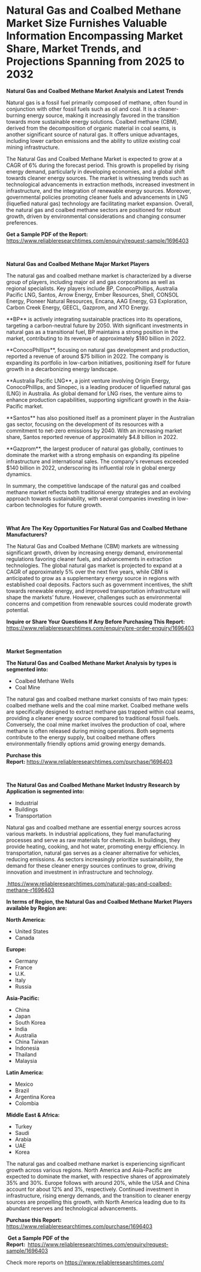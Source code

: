 <p><h1>Natural Gas and Coalbed Methane Market Size Furnishes Valuable Information Encompassing Market Share, Market Trends, and Projections Spanning from 2025 to 2032</h1></p><p><strong>Natural Gas and Coalbed Methane Market Analysis and Latest Trends</strong></p>
<p><p>Natural gas is a fossil fuel primarily composed of methane, often found in conjunction with other fossil fuels such as oil and coal. It is a cleaner-burning energy source, making it increasingly favored in the transition towards more sustainable energy solutions. Coalbed methane (CBM), derived from the decomposition of organic material in coal seams, is another significant source of natural gas. It offers unique advantages, including lower carbon emissions and the ability to utilize existing coal mining infrastructure.</p><p>The Natural Gas and Coalbed Methane Market is expected to grow at a CAGR of 6% during the forecast period. This growth is propelled by rising energy demand, particularly in developing economies, and a global shift towards cleaner energy sources. The market is witnessing trends such as technological advancements in extraction methods, increased investment in infrastructure, and the integration of renewable energy sources. Moreover, governmental policies promoting cleaner fuels and advancements in LNG (liquefied natural gas) technology are facilitating market expansion. Overall, the natural gas and coalbed methane sectors are positioned for robust growth, driven by environmental considerations and changing consumer preferences.</p></p>
<p><strong>Get a Sample PDF of the Report:&nbsp;</strong> <a href="https://www.reliableresearchtimes.com/enquiry/request-sample/1696403?utm_campaign=2997&utm_medium=2&utm_source=Github&utm_content=ia&utm_term=27032025&utm_id=natural-gas-and-coalbed-methane">https://www.reliableresearchtimes.com/enquiry/request-sample/1696403</a></p>
<p>&nbsp;</p>
<p><strong>Natural Gas and Coalbed Methane Major Market Players</strong></p>
<p><p>The natural gas and coalbed methane market is characterized by a diverse group of players, including major oil and gas corporations as well as regional specialists. Key players include BP, ConocoPhillips, Australia Pacific LNG, Santos, Arrow Energy, Ember Resources, Shell, CONSOL Energy, Pioneer Natural Resources, Encana, AAG Energy, G3 Exploration, Carbon Creek Energy, GEECL, Gazprom, and XTO Energy.</p><p>**BP** is actively integrating sustainable practices into its operations, targeting a carbon-neutral future by 2050. With significant investments in natural gas as a transitional fuel, BP maintains a strong position in the market, contributing to its revenue of approximately $180 billion in 2022.</p><p>**ConocoPhillips**, focusing on natural gas development and production, reported a revenue of around $75 billion in 2022. The company is expanding its portfolio in low-carbon initiatives, positioning itself for future growth in a decarbonizing energy landscape.</p><p>**Australia Pacific LNG**, a joint venture involving Origin Energy, ConocoPhillips, and Sinopec, is a leading producer of liquefied natural gas (LNG) in Australia. As global demand for LNG rises, the venture aims to enhance production capabilities, supporting significant growth in the Asia-Pacific market.</p><p>**Santos** has also positioned itself as a prominent player in the Australian gas sector, focusing on the development of its resources with a commitment to net-zero emissions by 2040. With an increasing market share, Santos reported revenue of approximately $4.8 billion in 2022.</p><p>**Gazprom**, the largest producer of natural gas globally, continues to dominate the market with a strong emphasis on expanding its pipeline infrastructure and international sales. The company's revenues exceeded $140 billion in 2022, underscoring its influential role in global energy dynamics.</p><p>In summary, the competitive landscape of the natural gas and coalbed methane market reflects both traditional energy strategies and an evolving approach towards sustainability, with several companies investing in low-carbon technologies for future growth.</p></p>
<p>&nbsp;</p>
<p><strong>What Are The Key Opportunities For Natural Gas and Coalbed Methane Manufacturers?</strong></p>
<p><p>The Natural Gas and Coalbed Methane (CBM) markets are witnessing significant growth, driven by increasing energy demand, environmental regulations favoring cleaner fuels, and advancements in extraction technologies. The global natural gas market is projected to expand at a CAGR of approximately 5% over the next five years, while CBM is anticipated to grow as a supplementary energy source in regions with established coal deposits. Factors such as government incentives, the shift towards renewable energy, and improved transportation infrastructure will shape the markets’ future. However, challenges such as environmental concerns and competition from renewable sources could moderate growth potential.</p></p>
<p><strong>Inquire or Share Your Questions If Any Before Purchasing This Report:</strong> <a href="https://www.reliableresearchtimes.com/enquiry/pre-order-enquiry/1696403?utm_campaign=2997&utm_medium=2&utm_source=Github&utm_content=ia&utm_term=27032025&utm_id=natural-gas-and-coalbed-methane">https://www.reliableresearchtimes.com/enquiry/pre-order-enquiry/1696403</a></p>
<p>&nbsp;</p>
<p><strong>Market Segmentation</strong></p>
<p><strong>The Natural Gas and Coalbed Methane Market Analysis by types is segmented into:</strong></p>
<p><ul><li>Coalbed Methane Wells</li><li>Coal Mine</li></ul></p>
<p><p>The natural gas and coalbed methane market consists of two main types: coalbed methane wells and the coal mine market. Coalbed methane wells are specifically designed to extract methane gas trapped within coal seams, providing a cleaner energy source compared to traditional fossil fuels. Conversely, the coal mine market involves the production of coal, where methane is often released during mining operations. Both segments contribute to the energy supply, but coalbed methane offers environmentally friendly options amid growing energy demands.</p></p>
<p><strong>Purchase this Report:&nbsp;</strong><a href="https://www.reliableresearchtimes.com/purchase/1696403?utm_campaign=2997&utm_medium=2&utm_source=Github&utm_content=ia&utm_term=27032025&utm_id=natural-gas-and-coalbed-methane">https://www.reliableresearchtimes.com/purchase/1696403</a></p>
<p>&nbsp;</p>
<p><strong>The Natural Gas and Coalbed Methane Market Industry Research by Application is segmented into:</strong></p>
<p><ul><li>Industrial</li><li>Buildings</li><li>Transportation</li></ul></p>
<p><p>Natural gas and coalbed methane are essential energy sources across various markets. In industrial applications, they fuel manufacturing processes and serve as raw materials for chemicals. In buildings, they provide heating, cooking, and hot water, promoting energy efficiency. In transportation, natural gas serves as a cleaner alternative for vehicles, reducing emissions. As sectors increasingly prioritize sustainability, the demand for these cleaner energy sources continues to grow, driving innovation and investment in infrastructure and technology.</p></p>
<p><a href="https://www.reliableresearchtimes.com/natural-gas-and-coalbed-methane-r1696403?utm_campaign=2997&utm_medium=2&utm_source=Github&utm_content=ia&utm_term=27032025&utm_id=natural-gas-and-coalbed-methane">&nbsp;https://www.reliableresearchtimes.com/natural-gas-and-coalbed-methane-r1696403</a></p>
<p><strong>In terms of Region, the Natural Gas and Coalbed Methane Market Players available by Region are:</strong></p>
<p>
    <p> <strong> North America: </strong>
        <ul>
            <li>United States</li>
            <li>Canada</li>
        </ul>
        </p> 
    <p> <strong> Europe: </strong>
        <ul>
            <li>Germany</li>
            <li>France</li>
            <li>U.K.</li>
            <li>Italy</li>
            <li>Russia</li>
        </ul>
        </p> 
    <p> <strong> Asia-Pacific: </strong>
        <ul>
            <li>China</li>
            <li>Japan</li>
            <li>South Korea</li>
            <li>India</li>
            <li>Australia</li>
            <li>China Taiwan</li>
            <li>Indonesia</li>
            <li>Thailand</li>
            <li>Malaysia</li>
        </ul>
        </p> 
    <p> <strong> Latin America: </strong>
        <ul>
            <li>Mexico</li>
            <li>Brazil</li>
            <li>Argentina Korea</li>
            <li>Colombia</li>
        </ul>
        </p> 
    <p> <strong> Middle East & Africa: </strong>
        <ul>
            <li>Turkey</li>
            <li>Saudi</li>
            <li>Arabia</li>
            <li>UAE</li>
            <li>Korea</li>
        </ul>
    </p>
    </p>
<p><p>The natural gas and coalbed methane market is experiencing significant growth across various regions. North America and Asia-Pacific are expected to dominate the market, with respective shares of approximately 35% and 30%. Europe follows with around 20%, while the USA and China account for about 12% and 3%, respectively. Continued investment in infrastructure, rising energy demands, and the transition to cleaner energy sources are propelling this growth, with North America leading due to its abundant reserves and technological advancements.</p></p>
<p><strong>Purchase this Report: </strong><a href="https://www.reliableresearchtimes.com/purchase/1696403?utm_campaign=2997&utm_medium=2&utm_source=Github&utm_content=ia&utm_term=27032025&utm_id=natural-gas-and-coalbed-methane">https://www.reliableresearchtimes.com/purchase/1696403</a></p>
<p>&nbsp;<strong>Get a Sample PDF of the Report:&nbsp;&nbsp;</strong><a href="https://www.reliableresearchtimes.com/enquiry/request-sample/1696403?utm_campaign=2997&utm_medium=2&utm_source=Github&utm_content=ia&utm_term=27032025&utm_id=natural-gas-and-coalbed-methane">https://www.reliableresearchtimes.com/enquiry/request-sample/1696403</a></p>
<p><strong></strong></p>
<p>Check more reports on <a href="https://www.reliableresearchtimes.com/?utm_campaign=2997&utm_medium=2&utm_source=Github&utm_content=ia&utm_term=27032025&utm_id=natural-gas-and-coalbed-methane">https://www.reliableresearchtimes.com/</a></p>